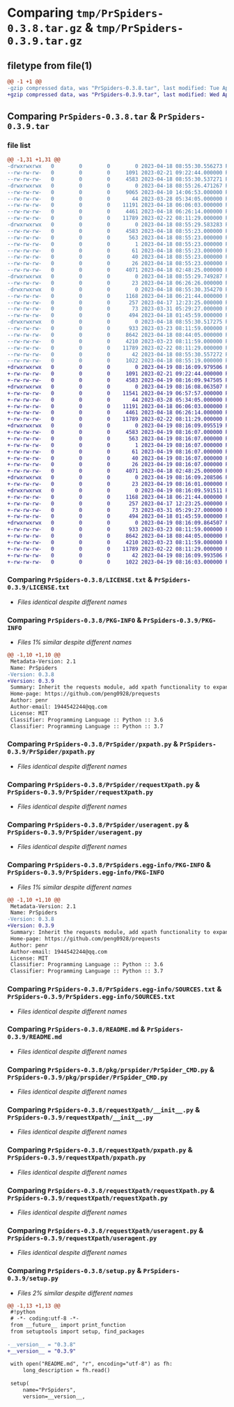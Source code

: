 # Comparing `tmp/PrSpiders-0.3.8.tar.gz` & `tmp/PrSpiders-0.3.9.tar.gz`

## filetype from file(1)

```diff
@@ -1 +1 @@
-gzip compressed data, was "PrSpiders-0.3.8.tar", last modified: Tue Apr 18 08:55:30 2023, max compression
+gzip compressed data, was "PrSpiders-0.3.9.tar", last modified: Wed Apr 19 08:16:10 2023, max compression
```

## Comparing `PrSpiders-0.3.8.tar` & `PrSpiders-0.3.9.tar`

### file list

```diff
@@ -1,31 +1,31 @@
-drwxrwxrwx   0        0        0        0 2023-04-18 08:55:30.556273 PrSpiders-0.3.8/
--rw-rw-rw-   0        0        0     1091 2023-02-21 09:22:44.000000 PrSpiders-0.3.8/LICENSE.txt
--rw-rw-rw-   0        0        0     4583 2023-04-18 08:55:30.537271 PrSpiders-0.3.8/PKG-INFO
-drwxrwxrwx   0        0        0        0 2023-04-18 08:55:26.471267 PrSpiders-0.3.8/PrSpider/
--rw-rw-rw-   0        0        0     9065 2023-04-10 14:06:53.000000 PrSpiders-0.3.8/PrSpider/PrSpiders.py
--rw-rw-rw-   0        0        0       44 2023-03-28 05:34:05.000000 PrSpiders-0.3.8/PrSpider/__init__.py
--rw-rw-rw-   0        0        0    11191 2023-04-18 06:06:03.000000 PrSpiders-0.3.8/PrSpider/pxpath.py
--rw-rw-rw-   0        0        0     4461 2023-04-18 06:26:14.000000 PrSpiders-0.3.8/PrSpider/requestXpath.py
--rw-rw-rw-   0        0        0    11789 2023-02-22 08:11:29.000000 PrSpiders-0.3.8/PrSpider/useragent.py
-drwxrwxrwx   0        0        0        0 2023-04-18 08:55:29.583283 PrSpiders-0.3.8/PrSpiders.egg-info/
--rw-rw-rw-   0        0        0     4583 2023-04-18 08:55:23.000000 PrSpiders-0.3.8/PrSpiders.egg-info/PKG-INFO
--rw-rw-rw-   0        0        0      563 2023-04-18 08:55:23.000000 PrSpiders-0.3.8/PrSpiders.egg-info/SOURCES.txt
--rw-rw-rw-   0        0        0        1 2023-04-18 08:55:23.000000 PrSpiders-0.3.8/PrSpiders.egg-info/dependency_links.txt
--rw-rw-rw-   0        0        0       61 2023-04-18 08:55:23.000000 PrSpiders-0.3.8/PrSpiders.egg-info/entry_points.txt
--rw-rw-rw-   0        0        0       40 2023-04-18 08:55:23.000000 PrSpiders-0.3.8/PrSpiders.egg-info/requires.txt
--rw-rw-rw-   0        0        0       26 2023-04-18 08:55:23.000000 PrSpiders-0.3.8/PrSpiders.egg-info/top_level.txt
--rw-rw-rw-   0        0        0     4071 2023-04-18 02:48:25.000000 PrSpiders-0.3.8/README.md
-drwxrwxrwx   0        0        0        0 2023-04-18 08:55:29.749287 PrSpiders-0.3.8/pkg/
--rw-rw-rw-   0        0        0       23 2023-04-18 06:26:26.000000 PrSpiders-0.3.8/pkg/__init__.py
-drwxrwxrwx   0        0        0        0 2023-04-18 08:55:30.354270 PrSpiders-0.3.8/pkg/prspider/
--rw-rw-rw-   0        0        0     1168 2023-04-18 06:21:44.000000 PrSpiders-0.3.8/pkg/prspider/PrSpider_CMD.py
--rw-rw-rw-   0        0        0      257 2023-04-17 12:23:25.000000 PrSpiders-0.3.8/pkg/prspider/PrSpider_run.py
--rw-rw-rw-   0        0        0       73 2023-03-31 05:29:27.000000 PrSpiders-0.3.8/pkg/prspider/__init__.py
--rw-rw-rw-   0        0        0      494 2023-04-18 01:45:59.000000 PrSpiders-0.3.8/pkg/prspider/start.py
-drwxrwxrwx   0        0        0        0 2023-04-18 08:55:30.517275 PrSpiders-0.3.8/requestXpath/
--rw-rw-rw-   0        0        0      933 2023-03-23 08:11:59.000000 PrSpiders-0.3.8/requestXpath/__init__.py
--rw-rw-rw-   0        0        0     8642 2023-04-18 08:44:05.000000 PrSpiders-0.3.8/requestXpath/pxpath.py
--rw-rw-rw-   0        0        0     4210 2023-03-23 08:11:59.000000 PrSpiders-0.3.8/requestXpath/requestXpath.py
--rw-rw-rw-   0        0        0    11789 2023-02-22 08:11:29.000000 PrSpiders-0.3.8/requestXpath/useragent.py
--rw-rw-rw-   0        0        0       42 2023-04-18 08:55:30.557272 PrSpiders-0.3.8/setup.cfg
--rw-rw-rw-   0        0        0     1022 2023-04-18 08:55:19.000000 PrSpiders-0.3.8/setup.py
+drwxrwxrwx   0        0        0        0 2023-04-19 08:16:09.979506 PrSpiders-0.3.9/
+-rw-rw-rw-   0        0        0     1091 2023-02-21 09:22:44.000000 PrSpiders-0.3.9/LICENSE.txt
+-rw-rw-rw-   0        0        0     4583 2023-04-19 08:16:09.947505 PrSpiders-0.3.9/PKG-INFO
+drwxrwxrwx   0        0        0        0 2023-04-19 08:16:08.063507 PrSpiders-0.3.9/PrSpider/
+-rw-rw-rw-   0        0        0    11541 2023-04-19 06:57:57.000000 PrSpiders-0.3.9/PrSpider/PrSpiders.py
+-rw-rw-rw-   0        0        0       44 2023-03-28 05:34:05.000000 PrSpiders-0.3.9/PrSpider/__init__.py
+-rw-rw-rw-   0        0        0    11191 2023-04-18 06:06:03.000000 PrSpiders-0.3.9/PrSpider/pxpath.py
+-rw-rw-rw-   0        0        0     4461 2023-04-18 06:26:14.000000 PrSpiders-0.3.9/PrSpider/requestXpath.py
+-rw-rw-rw-   0        0        0    11789 2023-02-22 08:11:29.000000 PrSpiders-0.3.9/PrSpider/useragent.py
+drwxrwxrwx   0        0        0        0 2023-04-19 08:16:09.095519 PrSpiders-0.3.9/PrSpiders.egg-info/
+-rw-rw-rw-   0        0        0     4583 2023-04-19 08:16:07.000000 PrSpiders-0.3.9/PrSpiders.egg-info/PKG-INFO
+-rw-rw-rw-   0        0        0      563 2023-04-19 08:16:07.000000 PrSpiders-0.3.9/PrSpiders.egg-info/SOURCES.txt
+-rw-rw-rw-   0        0        0        1 2023-04-19 08:16:07.000000 PrSpiders-0.3.9/PrSpiders.egg-info/dependency_links.txt
+-rw-rw-rw-   0        0        0       61 2023-04-19 08:16:07.000000 PrSpiders-0.3.9/PrSpiders.egg-info/entry_points.txt
+-rw-rw-rw-   0        0        0       40 2023-04-19 08:16:07.000000 PrSpiders-0.3.9/PrSpiders.egg-info/requires.txt
+-rw-rw-rw-   0        0        0       26 2023-04-19 08:16:07.000000 PrSpiders-0.3.9/PrSpiders.egg-info/top_level.txt
+-rw-rw-rw-   0        0        0     4071 2023-04-18 02:48:25.000000 PrSpiders-0.3.9/README.md
+drwxrwxrwx   0        0        0        0 2023-04-19 08:16:09.208506 PrSpiders-0.3.9/pkg/
+-rw-rw-rw-   0        0        0       23 2023-04-19 08:16:01.000000 PrSpiders-0.3.9/pkg/__init__.py
+drwxrwxrwx   0        0        0        0 2023-04-19 08:16:09.591511 PrSpiders-0.3.9/pkg/prspider/
+-rw-rw-rw-   0        0        0     1168 2023-04-18 06:21:44.000000 PrSpiders-0.3.9/pkg/prspider/PrSpider_CMD.py
+-rw-rw-rw-   0        0        0      257 2023-04-17 12:23:25.000000 PrSpiders-0.3.9/pkg/prspider/PrSpider_run.py
+-rw-rw-rw-   0        0        0       73 2023-03-31 05:29:27.000000 PrSpiders-0.3.9/pkg/prspider/__init__.py
+-rw-rw-rw-   0        0        0      494 2023-04-18 01:45:59.000000 PrSpiders-0.3.9/pkg/prspider/start.py
+drwxrwxrwx   0        0        0        0 2023-04-19 08:16:09.864507 PrSpiders-0.3.9/requestXpath/
+-rw-rw-rw-   0        0        0      933 2023-03-23 08:11:59.000000 PrSpiders-0.3.9/requestXpath/__init__.py
+-rw-rw-rw-   0        0        0     8642 2023-04-18 08:44:05.000000 PrSpiders-0.3.9/requestXpath/pxpath.py
+-rw-rw-rw-   0        0        0     4210 2023-03-23 08:11:59.000000 PrSpiders-0.3.9/requestXpath/requestXpath.py
+-rw-rw-rw-   0        0        0    11789 2023-02-22 08:11:29.000000 PrSpiders-0.3.9/requestXpath/useragent.py
+-rw-rw-rw-   0        0        0       42 2023-04-19 08:16:09.993506 PrSpiders-0.3.9/setup.cfg
+-rw-rw-rw-   0        0        0     1022 2023-04-19 08:16:03.000000 PrSpiders-0.3.9/setup.py
```

### Comparing `PrSpiders-0.3.8/LICENSE.txt` & `PrSpiders-0.3.9/LICENSE.txt`

 * *Files identical despite different names*

### Comparing `PrSpiders-0.3.8/PKG-INFO` & `PrSpiders-0.3.9/PKG-INFO`

 * *Files 1% similar despite different names*

```diff
@@ -1,10 +1,10 @@
 Metadata-Version: 2.1
 Name: PrSpiders
-Version: 0.3.8
+Version: 0.3.9
 Summary: Inherit the requests module, add xpath functionality to expand the API, and handle request failures and retries
 Home-page: https://github.com/peng0928/prequests
 Author: penr
 Author-email: 1944542244@qq.com
 License: MIT
 Classifier: Programming Language :: Python :: 3.6
 Classifier: Programming Language :: Python :: 3.7
```

### Comparing `PrSpiders-0.3.8/PrSpider/pxpath.py` & `PrSpiders-0.3.9/PrSpider/pxpath.py`

 * *Files identical despite different names*

### Comparing `PrSpiders-0.3.8/PrSpider/requestXpath.py` & `PrSpiders-0.3.9/PrSpider/requestXpath.py`

 * *Files identical despite different names*

### Comparing `PrSpiders-0.3.8/PrSpider/useragent.py` & `PrSpiders-0.3.9/PrSpider/useragent.py`

 * *Files identical despite different names*

### Comparing `PrSpiders-0.3.8/PrSpiders.egg-info/PKG-INFO` & `PrSpiders-0.3.9/PrSpiders.egg-info/PKG-INFO`

 * *Files 1% similar despite different names*

```diff
@@ -1,10 +1,10 @@
 Metadata-Version: 2.1
 Name: PrSpiders
-Version: 0.3.8
+Version: 0.3.9
 Summary: Inherit the requests module, add xpath functionality to expand the API, and handle request failures and retries
 Home-page: https://github.com/peng0928/prequests
 Author: penr
 Author-email: 1944542244@qq.com
 License: MIT
 Classifier: Programming Language :: Python :: 3.6
 Classifier: Programming Language :: Python :: 3.7
```

### Comparing `PrSpiders-0.3.8/PrSpiders.egg-info/SOURCES.txt` & `PrSpiders-0.3.9/PrSpiders.egg-info/SOURCES.txt`

 * *Files identical despite different names*

### Comparing `PrSpiders-0.3.8/README.md` & `PrSpiders-0.3.9/README.md`

 * *Files identical despite different names*

### Comparing `PrSpiders-0.3.8/pkg/prspider/PrSpider_CMD.py` & `PrSpiders-0.3.9/pkg/prspider/PrSpider_CMD.py`

 * *Files identical despite different names*

### Comparing `PrSpiders-0.3.8/requestXpath/__init__.py` & `PrSpiders-0.3.9/requestXpath/__init__.py`

 * *Files identical despite different names*

### Comparing `PrSpiders-0.3.8/requestXpath/pxpath.py` & `PrSpiders-0.3.9/requestXpath/pxpath.py`

 * *Files identical despite different names*

### Comparing `PrSpiders-0.3.8/requestXpath/requestXpath.py` & `PrSpiders-0.3.9/requestXpath/requestXpath.py`

 * *Files identical despite different names*

### Comparing `PrSpiders-0.3.8/requestXpath/useragent.py` & `PrSpiders-0.3.9/requestXpath/useragent.py`

 * *Files identical despite different names*

### Comparing `PrSpiders-0.3.8/setup.py` & `PrSpiders-0.3.9/setup.py`

 * *Files 2% similar despite different names*

```diff
@@ -1,13 +1,13 @@
 #!python
 # -*- coding:utf-8 -*-
 from __future__ import print_function
 from setuptools import setup, find_packages
 
-__version__ = "0.3.8"
+__version__ = "0.3.9"
 
 with open("README.md", "r", encoding="utf-8") as fh:
     long_description = fh.read()
 
 setup(
     name="PrSpiders",
     version=__version__,
```


